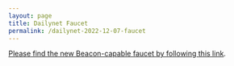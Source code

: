 ```yaml
---
layout: page
title: Dailynet Faucet
permalink: /dailynet-2022-12-07-faucet
---
```


[Please find the new Beacon-capable faucet by following this link](https://faucet.dailynet-2022-12-07.teztnets.xyz).
